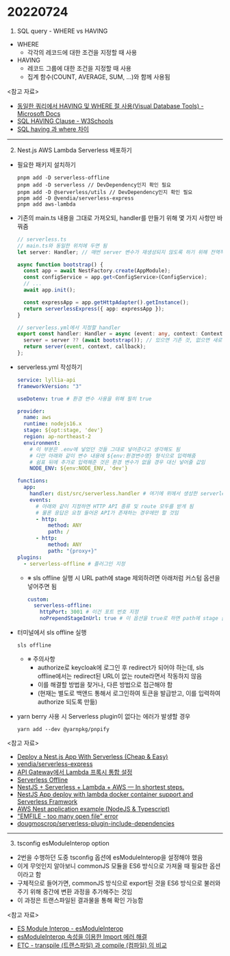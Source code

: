 # 20220724

1. SQL query - WHERE vs HAVING

- WHERE
  - 각각의 레코드에 대한 조건을 지정할 때 사용
- HAVING
  - 레코드 그룹에 대한 조건을 지정할 때 사용
  - 집계 함수(COUNT, AVERAGE, SUM, ...)와 함께 사용됨

<참고 자료>

- [동일한 쿼리에서 HAVING 및 WHERE 절 사용(Visual Database Tools) - Microsoft Docs](https://docs.microsoft.com/ko-kr/sql/ssms/visual-db-tools/use-having-and-where-clauses-in-the-same-query-visual-database-tools?view=sql-server-ver16)
- [SQL HAVING Clause - W3Schools](https://www.w3schools.com/sql/sql_having.asp)
- [SQL having 과 where 차이](https://velog.io/@ljs7463/SQL-having-%EA%B3%BC-where-%EC%B0%A8%EC%9D%B4)

---

2. Nest.js AWS Lambda Serverless 배포하기

- 필요한 패키지 설치하기
  ```
  pnpm add -D serverless-offline
  pnpm add -D serverless // DevDependency인지 확인 필요
  pnpm add -D @serverless/utils // DevDependency인지 확인 필요
  pnpm add -D @vendia/serverless-express
  pnpm add aws-lambda
  ```
- 기존의 main.ts 내용을 그대로 가져오되, handler를 만들기 위해 몇 가지 사항만 바꿔줌

  ```ts
  // serverless.ts
  // main.ts와 동일한 위치에 두면 됨
  let server: Handler; // 매번 server 변수가 재생성되지 않도록 하기 위해 전역적으로 설정

  async function bootstrap() {
    const app = await NestFactory.create(AppModule);
    const configService = app.get<ConfigService>(ConfigService);
    // ...
    await app.init();

    const expressApp = app.getHttpAdapter().getInstance();
    return serverlessExpress({ app: expressApp });
  }

  // serverless.yml에서 지정할 handler
  export const handler: Handler = async (event: any, context: Context, callback: Callback) => {
    server = server ?? (await bootstrap()); // 있으면 기존 것, 없으면 새로 뚝딱 만들어서 보내줌
    return server(event, context, callback);
  };
  ```

- serverless.yml 작성하기

  ```yml
  service: lyllia-api
  frameworkVersion: "3"

  useDotenv: true # 환경 변수 사용을 위해 필히 true

  provider:
    name: aws
    runtime: nodejs16.x
    stage: ${opt:stage, 'dev'}
    region: ap-northeast-2
    environment:
      # 이 부분은 .env에 넣었던 것들 그대로 넣어준다고 생각해도 됨
      # 다만 아래와 같이 변수 내용에 ${env:환경변수명} 형식으로 입력해줌
      # 쉼표 뒤에 추가로 입력해준 것은 환경 변수가 없을 경우 대신 넣어줄 값임
      NODE_ENV: ${env:NODE_ENV, 'dev'}

  functions:
    app:
      handler: dist/src/serverless.handler # 여기에 위에서 생성한 serverless.ts의 handler를 지정
      events:
        # 아래와 같이 지정하면 HTTP API 종류 및 route 모두를 받게 됨
        # 물론 응답은 요청 들어온 API가 존재하는 경우에만 할 것임
        - http:
            method: ANY
            path: /
        - http:
            method: ANY
            path: "{proxy+}"
  plugins:
    - serverless-offline # 플러그인 지정
  ```

  - ※ sls offline 실행 시 URL path에 stage 제외하려면 아래처럼 커스텀 옵션을 넣어주면 됨
    ```yml
    custom:
      serverless-offline:
        httpPort: 3001 # 이건 포트 번호 지정
        noPrependStageInUrl: true # 이 옵션을 true로 하면 path에 stage 들어가 있던 것이 없어짐
    ```

- 터미널에서 sls offline 실행

  ```
  sls offline
  ```

  - ※ 주의사항
    - authorize로 keycloak에 로그인 후 redirect가 되어야 하는데, sls offline에서는 redirect된 URL이 없는 route라면서 작동하지 않음
    - 이를 해결할 방법을 찾거나, 다른 방법으로 접근해야 함
    - (현재는 별도로 백앤드 통해서 로그인하여 토큰을 발급받고, 이를 입력하여 authorize 되도록 만듦)

- yarn berry 사용 시 Serverless plugin이 없다는 에러가 발생할 경우
  ```
  yarn add --dev @yarnpkg/pnpify
  ```

<참고 자료>

- [Deploy a Nest.js App With Serverless (Cheap & Easy)](https://www.youtube.com/watch?v=9a74LuU2EoU)
- [vendia/serverless-express](https://github.com/vendia/serverless-express)
- [API Gateway에서 Lambda 프록시 통합 설정](https://docs.aws.amazon.com/ko_kr/apigateway/latest/developerguide/set-up-lambda-proxy-integrations.html)
- [Serverless Offline](https://www.serverless.com/plugins/serverless-offline)
- [NestJS + Serverless + Lambda + AWS — In shortest steps.](https://nishabe.medium.com/nestjs-serverless-lambda-aws-in-shortest-steps-e914300faed5)
- [NestJS App deploy with lambda docker container support and Serverless Framwork](https://velog.io/@ghdmsrkd/NestJS-App-deploy-with-lambda-docker-container-support-and-Serverless-Framwork)
- [AWS Nest application example (NodeJS & Typescript)](https://www.serverless.com/examples/aws-node-typescript-nest)
- ["EMFILE - too many open file" error](https://github.com/serverless/serverless/issues/10944#issuecomment-1091936902)
- [dougmoscrop/serverless-plugin-include-dependencies](https://github.com/dougmoscrop/serverless-plugin-include-dependencies)

---

3. tsconfig esModuleInterop option

- 2번을 수행하던 도중 tsconfig 옵션에 esModuleInterop을 설정해야 했음
- 이게 무엇인지 알아보니 commonJS 모듈을 ES6 방식으로 가져올 때 필요한 옵션이라고 함
- 구체적으로 들어가면, commonJS 방식으로 export된 것을 ES6 방식으로 불러와주기 위해 중간에 변환 과정을 추가해주는 것임
- 이 과정은 트랜스파일된 결과물을 통해 확인 가능함

<참고 자료>

- [ES Module Interop - esModuleInterop](https://www.typescriptlang.org/ko/tsconfig#esModuleInterop)
- [esModuleInterop 속성을 이용한 Import 에러 해결](https://pewww.tistory.com/26)
- [ETC - transpile (트랜스파일) 과 compile (컴파일) 의 비교](https://ideveloper2.tistory.com/166)
